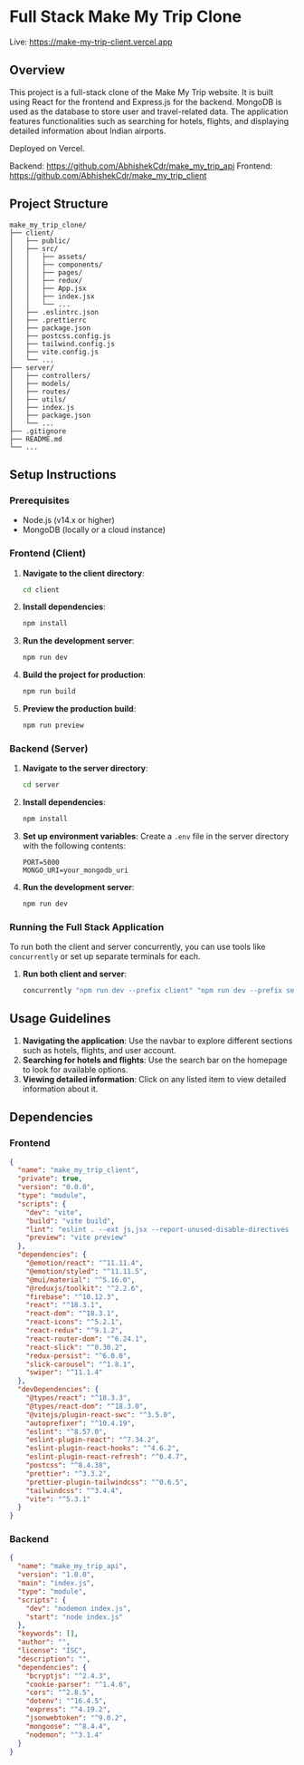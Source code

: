 # Full Stack Make My Trip Clone

Live: https://make-my-trip-client.vercel.app

## Overview

This project is a full-stack clone of the Make My Trip website. It is built using React for the frontend and Express.js for the backend. MongoDB is used as the database to store user and travel-related data. The application features functionalities such as searching for hotels, flights, and displaying detailed information about Indian airports.

Deployed on Vercel.

Backend: https://github.com/AbhishekCdr/make_my_trip_api
Frontend: https://github.com/AbhishekCdr/make_my_trip_client

## Project Structure

```
make_my_trip_clone/
├── client/
│   ├── public/
│   ├── src/
│   │   ├── assets/
│   │   ├── components/
│   │   ├── pages/
│   │   ├── redux/
│   │   ├── App.jsx
│   │   ├── index.jsx
│   │   └── ...
│   ├── .eslintrc.json
│   ├── .prettierrc
│   ├── package.json
│   ├── postcss.config.js
│   ├── tailwind.config.js
│   ├── vite.config.js
│   └── ...
├── server/
│   ├── controllers/
│   ├── models/
│   ├── routes/
│   ├── utils/
│   ├── index.js
│   ├── package.json
│   └── ...
├── .gitignore
├── README.md
└── ...
```

## Setup Instructions

### Prerequisites

- Node.js (v14.x or higher)
- MongoDB (locally or a cloud instance)

### Frontend (Client)

1. **Navigate to the client directory**:

   ```sh
   cd client
   ```

2. **Install dependencies**:

   ```sh
   npm install
   ```

3. **Run the development server**:

   ```sh
   npm run dev
   ```

4. **Build the project for production**:

   ```sh
   npm run build
   ```

5. **Preview the production build**:
   ```sh
   npm run preview
   ```

### Backend (Server)

1. **Navigate to the server directory**:

   ```sh
   cd server
   ```

2. **Install dependencies**:

   ```sh
   npm install
   ```

3. **Set up environment variables**:
   Create a `.env` file in the server directory with the following contents:

   ```env
   PORT=5000
   MONGO_URI=your_mongodb_uri
   ```

4. **Run the development server**:
   ```sh
   npm run dev
   ```

### Running the Full Stack Application

To run both the client and server concurrently, you can use tools like `concurrently` or set up separate terminals for each.

1. **Run both client and server**:
   ```sh
   concurrently "npm run dev --prefix client" "npm run dev --prefix server"
   ```

## Usage Guidelines

1. **Navigating the application**: Use the navbar to explore different sections such as hotels, flights, and user account.
2. **Searching for hotels and flights**: Use the search bar on the homepage to look for available options.
3. **Viewing detailed information**: Click on any listed item to view detailed information about it.

## Dependencies

### Frontend

```json
{
  "name": "make_my_trip_client",
  "private": true,
  "version": "0.0.0",
  "type": "module",
  "scripts": {
    "dev": "vite",
    "build": "vite build",
    "lint": "eslint . --ext js,jsx --report-unused-disable-directives --max-warnings 0",
    "preview": "vite preview"
  },
  "dependencies": {
    "@emotion/react": "^11.11.4",
    "@emotion/styled": "^11.11.5",
    "@mui/material": "^5.16.0",
    "@reduxjs/toolkit": "^2.2.6",
    "firebase": "^10.12.3",
    "react": "^18.3.1",
    "react-dom": "^18.3.1",
    "react-icons": "^5.2.1",
    "react-redux": "^9.1.2",
    "react-router-dom": "^6.24.1",
    "react-slick": "^0.30.2",
    "redux-persist": "^6.0.0",
    "slick-carousel": "^1.8.1",
    "swiper": "^11.1.4"
  },
  "devDependencies": {
    "@types/react": "^18.3.3",
    "@types/react-dom": "^18.3.0",
    "@vitejs/plugin-react-swc": "^3.5.0",
    "autoprefixer": "^10.4.19",
    "eslint": "^8.57.0",
    "eslint-plugin-react": "^7.34.2",
    "eslint-plugin-react-hooks": "^4.6.2",
    "eslint-plugin-react-refresh": "^0.4.7",
    "postcss": "^8.4.38",
    "prettier": "^3.3.2",
    "prettier-plugin-tailwindcss": "^0.6.5",
    "tailwindcss": "^3.4.4",
    "vite": "^5.3.1"
  }
}
```

### Backend

```json
{
  "name": "make_my_trip_api",
  "version": "1.0.0",
  "main": "index.js",
  "type": "module",
  "scripts": {
    "dev": "nodemon index.js",
    "start": "node index.js"
  },
  "keywords": [],
  "author": "",
  "license": "ISC",
  "description": "",
  "dependencies": {
    "bcryptjs": "^2.4.3",
    "cookie-parser": "^1.4.6",
    "cors": "^2.8.5",
    "dotenv": "^16.4.5",
    "express": "^4.19.2",
    "jsonwebtoken": "^9.0.2",
    "mongoose": "^8.4.4",
    "nodemon": "^3.1.4"
  }
}
```
